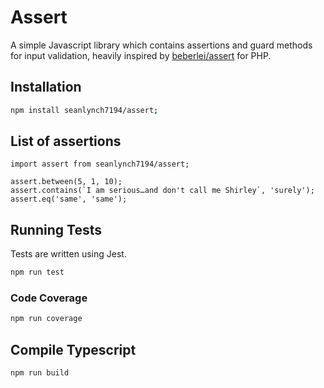 # Assert

A simple Javascript library which contains assertions and guard methods for input validation, heavily inspired by [beberlei/assert](https://github.com/beberlei/assert) for PHP.

## Installation

```bash
npm install seanlynch7194/assert;
```

## List of assertions

```node
import assert from seanlynch7194/assert;

assert.between(5, 1, 10);
assert.contains(`I am serious…and don't call me Shirley`, 'surely');
assert.eq('same', 'same');

```

## Running Tests
Tests are written using Jest.

```bash
npm run test
```

### Code Coverage

```bash
npm run coverage
```

## Compile Typescript

```bash
npm run build
```
